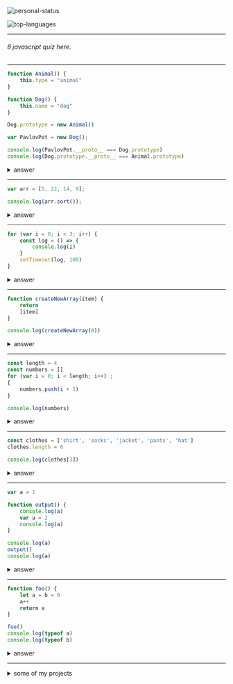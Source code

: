 ![personal-status](https://github-readme-stats.vercel.app/api?username=lopo12123&show_icons=true&icon_color=CE1D2D&text_color=718096&bg_color=ffffff)

![top-languages](https://github-readme-stats.vercel.app/api/top-langs/?username=lopo12123&layout=compact)

---  

###### 8 javascript quiz here.

---  

```javascript
function Animal() {
    this.type = "animal"
}

function Dog() {
    this.name = "dog"
}

Dog.prototype = new Animal()

var PavlovPet = new Dog();

console.log(PavlovPet.__proto__ === Dog.prototype)
console.log(Dog.prototype.__proto__ === Animal.prototype)
```

<details>
    <summary>answer</summary>
    <code>true true</code>
</details>

---  

```javascript
var arr = [5, 22, 14, 9];

console.log(arr.sort());
```

<details>
    <summary>answer</summary>
    <code>[14, 22, 5, 9]</code>
</details>

---  

```javascript
for (var i = 0; i < 3; i++) {
    const log = () => {
        console.log(i)
    }
    setTimeout(log, 100)
}
```

<details>
    <summary>answer</summary>
    <code>3 3 3</code>
</details>

---  

```javascript
function createNewArray(item) {
    return
    [item]
}

console.log(createNewArray(0))
```

<details>
    <summary>answer</summary>
    <code>undefined</code>
</details>

---  

```javascript
const length = 4
const numbers = []
for (var i = 0; i < length; i++) ;
{
    numbers.push(i + 1)
}

console.log(numbers)
```

<details>
    <summary>answer</summary>
    <code>[5]</code>
</details>

---  

```javascript
const clothes = ['shirt', 'socks', 'jacket', 'pants', 'hat']
clothes.length = 0

console.log(clothes[3])
```

<details>
    <summary>answer</summary>
    <code>undefined</code>
</details>

---  

```javascript
var a = 1

function output() {
    console.log(a)
    var a = 2
    console.log(a)
}

console.log(a)
output()
console.log(a)
```

<details>
    <summary>answer</summary>
    <code>1 undefined 2 1</code>
</details>

---  

```javascript
function foo() {
    let a = b = 0
    a++
    return a
}

foo()
console.log(typeof a)
console.log(typeof b)
```

<details>
    <summary>answer</summary>
    <code>undefined number</code>
</details>

---  

<details>
    <summary>some of my projects</summary>
    <p>
        [flow chart]
        <a href="https://github.com/lopo12123/flow-chart">repository</a>
        <a href="https://lopo12123.github.io/flow-chart">homepage</a>
    </p>
    <p>
        [photo resize]
        <a href="https://github.com/lopo12123/photo-resize">repository</a>
    </p>
</details>
